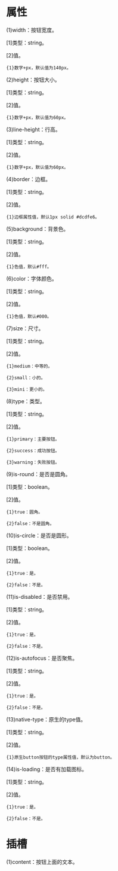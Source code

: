 
# 属性

(1)width：按钮宽度。

  [1]类型：string。

  [2]值。
  
    {1}数字+px，默认值为140px。

(2)height：按钮大小。

  [1]类型：string。

  [2]值。

    {1}数字+px，默认值为60px。

(3)line-height：行高。

  [1]类型：string。

  [2]值。

    {1}数字+px，默认值为60px。

(4)border：边框。

  [1]类型：string。

  [2]值。

    {1}边框属性值，默认1px solid #dcdfe6。

(5)background：背景色。

  [1]类型：string。

  [2]值。

    {1}色值，默认#fff。

(6)color：字体颜色。

  [1]类型：string。

  [2]值。

    {1}色值，默认#000。

(7)size：尺寸。

  [1]类型：string。

  [2]值。

    {1}medium：中等的。

    {2}small：小的。

    {3}mini：更小的。

(8)type：类型。

  [1]类型：string。

  [2]值。

    {1}primary：主要按钮。

    {2}success：成功按钮。

    {3}warning：失败按钮。

(9)is-round：是否是圆角。

  [1]类型：boolean。

  [2]值。

    {1}true：圆角。

    {2}false：不是圆角。

(10)is-circle：是否是圆形。

  [1]类型：boolean。

  [2]值。

    {1}true：是。

    {2}false：不是。

(11)is-disabled：是否禁用。

  [1]类型：string。

  [2]值。

    {1}true：是。

    {2}false：不是。

(12)is-autofocus：是否聚焦。

  [1]类型：string。

  [2]值。

    {1}true：是。

    {2}false：不是。

(13)native-type：原生的type值。

  [1]类型：string。

  [2]值。

    {1}原生button按钮的type属性值，默认为button。

(14)is-loading：是否有加载图标。

  [1]类型：string。

  [2]值。

    {1}true：是。

    {2}false：不是。

# 插槽

(1)content：按钮上面的文本。

